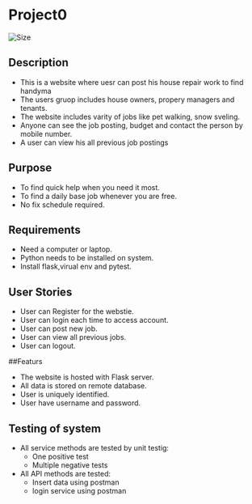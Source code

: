 # Project0

 ![Size](https://img.shields.io/github/languages/code-size/sachingarg5/project0)


## Description
* This is a website where uesr can post his house repair work to find handyma
* The users gruop includes house owners, propery managers and tenants.
* The website includes varity  of jobs like pet walking, snow sveling.
* Anyone can see the job posting, budget and contact the person by mobile number.
* A user can view his all previous job postings


## Purpose
- To find quick help when you need it most.
- To find a daily base job whenever you are free.
- No fix schedule required.


## Requirements
* Need a computer or laptop.
* Python needs to be installed on system.
* Install flask,virual env and pytest. 


## User Stories
- User can Register for the webstie.
- User can login each time to access account.
- User can post new job.
- User can view all previous jobs.
- User can logout.


##Featurs
* The website is hosted with Flask server.
* All data is stored on remote database.
* User is uniquely identified.
* User have username and password.


## Testing of system
- All service methods are tested by unit testig:
    - One positive test
    - Multiple negative tests
- All API methods are tested:
    - Insert data using postman
    - login service using postman
